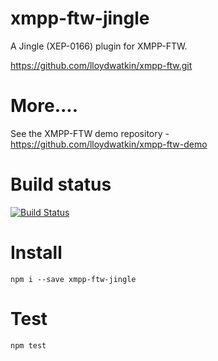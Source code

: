 xmpp-ftw-jingle
=================

A Jingle (XEP-0166) plugin for XMPP-FTW.

https://github.com/lloydwatkin/xmpp-ftw.git

# More....

See the XMPP-FTW demo repository - https://github.com/lloydwatkin/xmpp-ftw-demo

# Build status

[![Build Status](https://secure.travis-ci.org/lloydwatkin/xmpp-ftw-jingle.png)](http://travis-ci.org/lloydwatkin/xmpp-ftw-jingle)

# Install

```
npm i --save xmpp-ftw-jingle
```

# Test

```
npm test
```
